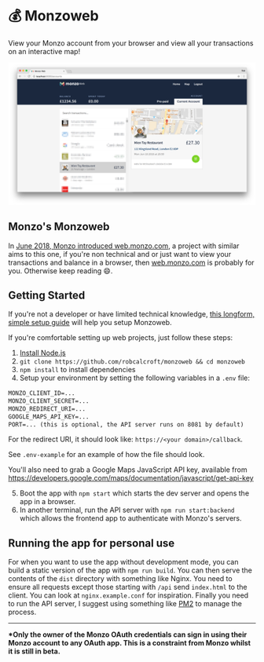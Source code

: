 # :moneybag: Monzoweb
View your Monzo account from your browser and view all your transactions on an interactive map!

![monzoweb screenshot of main interface](screenshot.png)

## Monzo's Monzoweb
In [June 2018, Monzo introduced web.monzo.com](https://monzo.com/blog/2018/06/21/how-to-get-online-in-an-emergency/), a project with similar aims to this one, if you're non technical and or just want to view your transactions and balance in a browser, then [web.monzo.com](https://web.monzo.com) is probably for you. Otherwise keep reading :smile:.

## Getting Started
If you're not a developer or have limited technical knowledge, [this longform, simple setup guide](./SIMPLE.md) will help you setup Monzoweb.

If you're comfortable setting up web projects, just follow these steps:
1. [Install Node.js](https://nodejs.org/en/download/package-manager/)
2. `git clone https://github.com/robcalcroft/monzoweb && cd monzoweb`
3. `npm install` to install dependencies
4. Setup your environment by setting the following variables in a `.env` file:
```
MONZO_CLIENT_ID=...
MONZO_CLIENT_SECRET=...
MONZO_REDIRECT_URI=...
GOOGLE_MAPS_API_KEY=...
PORT=... (this is optional, the API server runs on 8081 by default)
```
For the redirect URI, it should look like: `https://<your domain>/callback`.

See `.env-example` for an example of how the file should look.

You'll also need to grab a Google Maps JavaScript API key, available from https://developers.google.com/maps/documentation/javascript/get-api-key

5. Boot the app with `npm start` which starts the dev server and opens the app in a browser.
6. In another terminal, run the API server with `npm run start:backend` which allows the frontend app to authenticate with Monzo's servers.

## Running the app for personal use
For when you want to use the app without development mode, you can build a static version of the app with `npm run build`. You can then serve the contents of the `dist` directory with something like Nginx. You need to ensure all requests except those starting with `/api` send `index.html` to the client. You can look at `nginx.example.conf` for inspiration. Finally you need to run the API server, I suggest using something like [PM2](http://pm2.keymetrics.io/) to manage the process.

---

__*Only the owner of the Monzo OAuth credentials can sign in using their Monzo account to any OAuth app. This is a constraint from Monzo whilst it is still in beta.__
